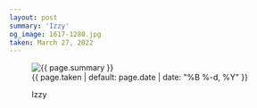 ```yaml
---
layout: post
summary: 'Izzy'
og_image: 1617-1280.jpg
taken: March 27, 2022
---
```


<figure class="post">
<img alt="{{ page.summary }}" sizes="(min-width: 700px) 50vw, calc(100vw - 2rem)" src="{{ site.assets_url }}/1617-640.jpg" srcset="{{ site.assets_url }}/1617-320.jpg 320w, {{ site.assets_url }}/1617-640.jpg 640w, {{ site.assets_url }}/1617-960.jpg 960w, {{ site.assets_url }}/1617-1280.jpg 1280w"/>
<figcaption>
<time>{{ page.taken | default: page.date | date: "%B %-d, %Y" }}</time>
<p>Izzy</p>
</figcaption>
</figure>
